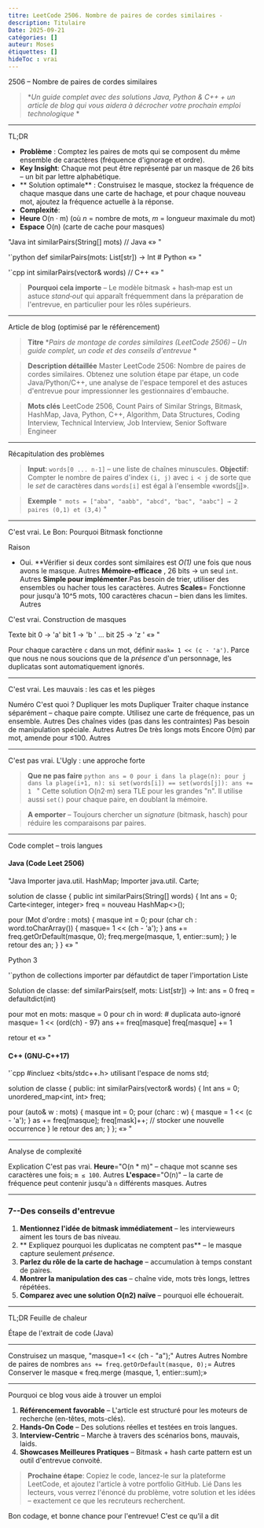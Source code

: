 ```yaml
---
titre: LeetCode 2506. Nombre de paires de cordes similaires -
description: Titulaire
Date: 2025-09-21
catégories: []
auteur: Moses
étiquettes: []
hideToc : vrai
---
```

2506 – Nombre de paires de cordes similaires
> **Un guide complet avec des solutions Java, Python & C++ + un article de blog qui vous aidera à décrocher votre prochain emploi technologique* *

---

TL;DR
- **Problème** : Comptez les paires de mots qui se composent du même ensemble de caractères (fréquence d'ignorage et ordre).
- **Key Insight**: Chaque mot peut être représenté par un masque de 26 bits – un bit par lettre alphabétique.
- ** Solution optimale** : Construisez le masque, stockez la fréquence de chaque masque dans une carte de hachage, et pour chaque nouveau mot, ajoutez la fréquence actuelle à la réponse.
- **Complexité**:
- **Heure** O(n · m) (où *n* = nombre de mots, *m* = longueur maximale du mot)
- **Espace** O(n) (carte de cache pour masques)

"Java
int similarPairs(String[] mots) // Java
«» "

'`python
def similarPairs(mots: List[str]) -> Int # Python
«» "

'`cpp
int similarPairs(vector<string>& words) // C++
«» "

> **Pourquoi cela importe** – Le modèle bitmask + hash‐map est un astuce *stand‐out* qui apparaît fréquemment dans la préparation de l'entrevue, en particulier pour les rôles supérieurs.

---

Article de blog (optimisé par le référencement)

> **Titre**
> **Pairs de montage de cordes similaires (LeetCode 2506) – Un guide complet, un code et des conseils d'entrevue* *

> **Description détaillée**
> Master LeetCode 2506: Nombre de paires de cordes similaires. Obtenez une solution étape par étape, un code Java/Python/C++, une analyse de l'espace temporel et des astuces d'entrevue pour impressionner les gestionnaires d'embauche.

> **Mots clés**
> LeetCode 2506, Count Pairs of Similar Strings, Bitmask, HashMap, Java, Python, C++, Algorithm, Data Structures, Coding Interview, Technical Interview, Job Interview, Senior Software Engineer

---

Récapitulation des problèmes

> **Input**: `words[0 ... n-1]` – une liste de chaînes minuscules.
> **Objectif**: Compter le nombre de paires d'index `(i, j)` avec `i < j` de sorte que le *set* de caractères dans `words[i]` est égal à l'ensemble «words[j]».

> **Exemple**
> `` "
> mots = ["aba", "aabb", "abcd", "bac", "aabc"]
> → 2 paires (0,1) et (3,4)
> `` "

---

C'est vrai. Le Bon: Pourquoi Bitmask fonctionne

Raison
- Oui.
**Vérifier si deux cordes sont similaires est *O(1)* une fois que nous avons le masque. Autres
**Mémoire-efficace** , 26 bits → un seul `int`. Autres
**Simple pour implémenter**.Pas besoin de trier, utiliser des ensembles ou hacher tous les caractères. Autres
**Scales**= Fonctionne pour jusqu'à 10^5 mots, 100 caractères chacun – bien dans les limites. Autres

C'est vrai. Construction de masques

Texte
bit 0 → 'a'
bit 1 → 'b '
...
bit 25 → 'z '
«» "

Pour chaque caractère `c` dans un mot, définir `mask= 1 << (c - 'a')`.
Parce que nous ne nous soucions que de la *présence* d'un personnage, les duplicatas sont automatiquement ignorés.

---

C'est vrai. Les mauvais : les cas et les pièges

Numéro
C'est quoi ?
Dupliquer les mots Dupliquer Traiter chaque instance séparément – chaque paire compte. Utilisez une carte de fréquence, pas un ensemble. Autres
Des chaînes vides (pas dans les contraintes) Pas besoin de manipulation spéciale. Autres
Autres De très longs mots Encore O(m) par mot, amende pour ≤100. Autres

---

C'est pas vrai. L'Ugly : une approche forte

> **Que ne pas faire**
> ``python
> ans = 0
> pour i dans la plage(n):
> pour j dans la plage(i+1, n):
> si set(words[i]) == set(words[j]):
> ans += 1
> `` "
> Cette solution O(n2·m) sera TLE pour les grandes "n". Il utilise aussi `set()` pour chaque paire, en doublant la mémoire.

> **A emporter** – Toujours chercher un *signature* (bitmask, hasch) pour réduire les comparaisons par paires.

---

Code complet – trois langues

#### Java (Code Leet 2506)

"Java
Importer java.util. HashMap;
Importer java.util. Carte;

solution de classe {
public int similarPairs(String[] words) {
Int ans = 0;
Carte<integer, integer> freq = nouveau HashMap<>();

pour (Mot d'ordre : mots) {
masque int = 0;
pour (char ch : word.toCharArray()) {
masque= 1 << (ch - 'a');
}
ans += freq.getOrDefault(masque, 0);
freq.merge(masque, 1, entier::sum);
}
le retour des an;
}
}
«» "

Python 3

'`python
de collections importer par défautdict
de taper l'importation Liste

Solution de classe:
def similarPairs(self, mots: List[str]) -> Int:
ans = 0
freq = defaultdict(int)

pour mot en mots:
masque = 0
pour ch in word: # duplicata auto-ignoré
masque= 1 << (ord(ch) - 97)
ans += freq[masque]
freq[masque] += 1

retour et
«» "

#### C++ (GNU‐C++17)

'`cpp
#incluez <bits/stdc++.h>
utilisant l'espace de noms std;

solution de classe {
public:
int similarPairs(vector<string>& words) {
Int ans = 0;
unordered_map<int, int> freq;

pour (auto& w : mots) {
masque int = 0;
pour (charc : w) {
masque = 1 << (c - 'a');
}
as += freq[masque];
freq[mask]++; // stocker une nouvelle occurrence
}
le retour des an;
}
};
«» "

---

Analyse de complexité

Explication
C'est pas vrai.
**Heure**="O(n * m)" – chaque mot scanne ses caractères une fois; `m ≤ 100`. Autres
**L'espace**="O(n)" – la carte de fréquence peut contenir jusqu'à `n` différents masques. Autres

---

### 7--Des conseils d'entrevue

1. **Mentionnez l'idée de bitmask immédiatement** – les intervieweurs aiment les tours de bas niveau.
2. ** Expliquez pourquoi les duplicatas ne comptent pas** – le masque capture seulement *présence*.
3. **Parlez du rôle de la carte de hachage** – accumulation à temps constant de paires.
4. **Montrer la manipulation des cas** – chaîne vide, mots très longs, lettres répétées.
5. **Comparez avec une solution O(n2) naïve** – pourquoi elle échouerait.

---

TL;DR Feuille de chaleur

Étape de l'extrait de code (Java)
-- -- -- -- -- -- -- -- -- --
Construisez un masque, "masque=1 << (ch - "a");" Autres
Autres Nombre de paires de nombres `ans += freq.getOrDefault(masque, 0);`=
Autres Conserver le masque « freq.merge (masque, 1, entier::sum);»

---

Pourquoi ce blog vous aide à trouver un emploi

1. **Référencement favorable** – L'article est structuré pour les moteurs de recherche (en-têtes, mots-clés).
2. **Hands‐On Code** – Des solutions réelles et testées en trois langues.
3. **Interview-Centric** – Marche à travers des scénarios bons, mauvais, laids.
4. **Showcases Meilleures Pratiques** – Bitmask + hash carte pattern est un outil d'entrevue convoité.

> **Prochaine étape**: Copiez le code, lancez-le sur la plateforme LeetCode, et ajoutez l'article à votre portfolio GitHub. Lié Dans les lecteurs, vous verrez l'énoncé du problème, votre solution et les idées – exactement ce que les recruteurs recherchent.

Bon codage, et bonne chance pour l'entrevue! C'est ce qu'il a dit